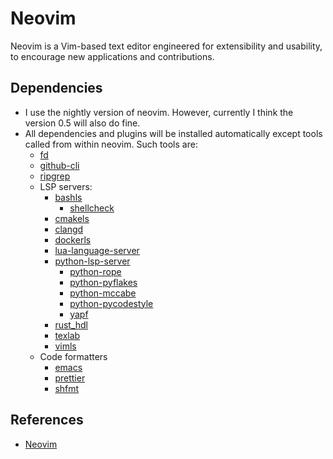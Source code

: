 # Neovim

Neovim is a Vim-based text editor engineered for extensibility and usability, to
encourage new applications and contributions.

## Dependencies

- I use the nightly version of neovim. However, currently I think the version
  0.5 will also do fine.
- All dependencies and plugins will be installed automatically except tools
  called from within neovim. Such tools are:
  - [fd](https://github.com/sharkdp/fd)
  - [github-cli](https://cli.github.com/)
  - [ripgrep](https://github.com/BurntSushi/ripgrep)
  - LSP servers:
    - [bashls](https://github.com/bash-lsp/bash-language-server)
      - [shellcheck](https://github.com/koalaman/shellcheck)
    - [cmakels](https://github.com/regen100/cmake-language-server)
    - [clangd](https://github.com/clangd/clangd)
    - [dockerls](https://github.com/rcjsuen/dockerfile-language-server-nodejs)
    - [lua-language-server](https://github.com/sumneko/lua-language-server)
    - [python-lsp-server](https://github.com/python-lsp/python-lsp-server)
      - [python-rope](https://github.com/python-rope/rope)
      - [python-pyflakes](https://github.com/PYCQA/pyflakes)
      - [python-mccabe](https://github.com/PYCQA/mccabe)
      - [python-pycodestyle](https://github.com/PYCQA/pycodestyle)
      - [yapf](https://github.com/google/yapf)
    - [rust_hdl](https://github.com/VHDL-LS/rust_hdl)
    - [texlab](https://github.com/latex-lsp/texlab)
    - [vimls](https://github.com/iamcco/vim-language-server)
  - Code formatters
    - [emacs](https://www.gnu.org/software/emacs/)
    - [prettier](https://prettier.io/)
    - [shfmt](https://github.com/mvdan/sh)

## References

- [Neovim](https://neovim.io/)
